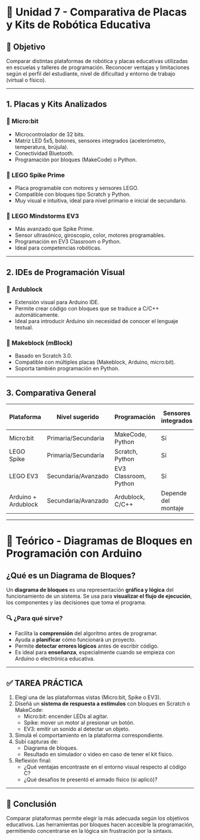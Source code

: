 # 🤖 Unidad 7 - Comparativa de Placas y Kits de Robótica Educativa

## 🎯 Objetivo

Comparar distintas plataformas de robótica y placas educativas utilizadas en escuelas y talleres de programación. Reconocer ventajas y limitaciones según el perfil del estudiante, nivel de dificultad y entorno de trabajo (virtual o físico).

---

## 1. Placas y Kits Analizados

### 🔹 Micro:bit
- Microcontrolador de 32 bits.
- Matriz LED 5x5, botones, sensores integrados (acelerómetro, temperatura, brújula).
- Conectividad Bluetooth.
- Programación por bloques (MakeCode) o Python.

### 🔹 LEGO Spike Prime
- Placa programable con motores y sensores LEGO.
- Compatible con bloques tipo Scratch y Python.
- Muy visual e intuitiva, ideal para nivel primario e inicial de secundario.

### 🔹 LEGO Mindstorms EV3
- Más avanzado que Spike Prime.
- Sensor ultrasónico, giroscopio, color, motores programables.
- Programación en EV3 Classroom o Python.
- Ideal para competencias robóticas.

---

## 2. IDEs de Programación Visual

### 🔸 Ardublock
- Extensión visual para Arduino IDE.
- Permite crear código con bloques que se traduce a C/C++ automáticamente.
- Ideal para introducir Arduino sin necesidad de conocer el lenguaje textual.

### 🔸 Makeblock (mBlock)
- Basado en Scratch 3.0.
- Compatible con múltiples placas (Makeblock, Arduino, micro:bit).
- Soporta también programación en Python.

---

## 3. Comparativa General

| Plataforma       | Nivel sugerido     | Programación       | Sensores integrados | Requiere armado físico |
|------------------|--------------------|---------------------|----------------------|------------------------|
| Micro:bit        | Primaria/Secundaria| MakeCode, Python    | Sí                   | Opcional               |
| LEGO Spike       | Primaria/Secundaria| Scratch, Python     | Sí                   | Sí (kits LEGO)         |
| LEGO EV3         | Secundaria/Avanzado| EV3 Classroom, Python| Sí                  | Sí (kits LEGO)         |
| Arduino + Ardublock | Secundaria/Avanzado| Ardublock, C/C++  | Depende del montaje  | Sí                     |

---
# 📘 Teórico - Diagramas de Bloques en Programación con Arduino

## ¿Qué es un Diagrama de Bloques?

Un **diagrama de bloques** es una representación **gráfica y lógica** del funcionamiento de un sistema. Se usa para **visualizar el flujo de ejecución**, los componentes y las decisiones que toma el programa.

### 🔍 ¿Para qué sirve?

- Facilita la **comprensión** del algoritmo antes de programar.
- Ayuda a **planificar** cómo funcionará un proyecto.
- Permite **detectar errores lógicos** antes de escribir código.
- Es ideal para **enseñanza**, especialmente cuando se empieza con Arduino o electrónica educativa.

---

## ✅ TAREA PRÁCTICA

1. Elegí una de las plataformas vistas (Micro:bit, Spike o EV3).
2. Diseñá un **sistema de respuesta a estímulos** con bloques en Scratch o MakeCode:
   - Micro:bit: encender LEDs al agitar.
   - Spike: mover un motor al presionar un botón.
   - EV3: emitir un sonido al detectar un objeto.
3. Simulá el comportamiento en la plataforma correspondiente.
4. Subí capturas de:
   - Diagrama de bloques.
   - Resultado en simulador o video en caso de tener el kit físico.
5. Reflexión final:
   - ¿Qué ventajas encontraste en el entorno visual respecto al código C?
   - ¿Qué desafíos te presentó el armado físico (si aplicó)?

---

## 📌 Conclusión

Comparar plataformas permite elegir la más adecuada según los objetivos educativos. Las herramientas por bloques hacen accesible la programación, permitiendo concentrarse en la lógica sin frustración por la sintaxis.
